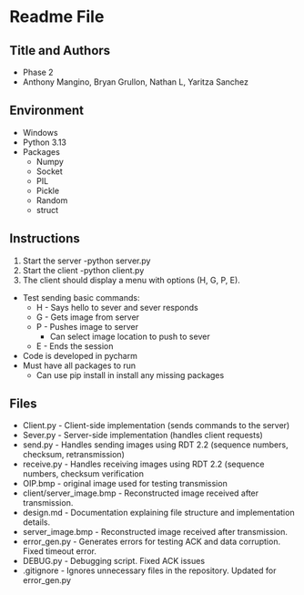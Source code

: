 # Readme File
## Title and Authors
* Phase 2
* Anthony Mangino, Bryan Grullon, Nathan L, Yaritza Sanchez
## Environment
* Windows
* Python 3.13
* Packages
  * Numpy
  * Socket
  * PIL
  * Pickle
  * Random
  * struct
## Instructions
1. Start the server
   -python server.py
2. Start the client
   -python client.py
3. The client should display a menu with options (H, G, P, E).
* Test sending basic commands:
  * H - Says hello to sever and sever responds
  * G - Gets image from server
  * P - Pushes image to server
    * Can select image location to push to sever
  * E - Ends the session
* Code is developed in pycharm
* Must have all packages to run
  * Can use pip install in install any missing packages

## Files
* Client.py - Client-side implementation (sends commands to the server)
* Sever.py - Server-side implementation (handles client requests)
* send.py - Handles sending images using RDT 2.2 (sequence numbers, checksum, retransmission)
* receive.py - Handles receiving images using RDT 2.2 (sequence numbers, checksum verification
* OIP.bmp - original image  used for testing transmission
* client/server_image.bmp - Reconstructed image received after transmission.
* design.md - Documentation explaining file structure and implementation details.
* server_image.bmp - Reconstructed image received after transmission.
* error_gen.py - Generates errors for testing ACK and data corruption. Fixed timeout error.
* DEBUG.py - Debugging script. Fixed ACK issues
* .gitignore - Ignores unnecessary files in the repository. Updated for error_gen.py
